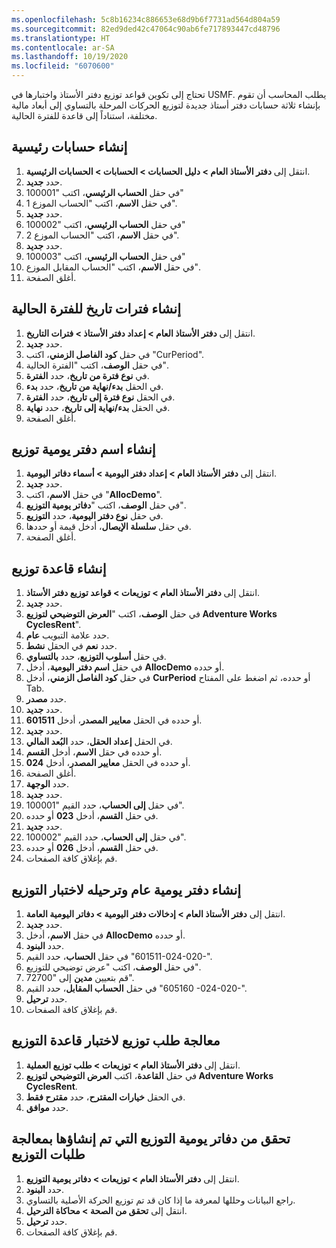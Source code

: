 ```yaml
---
ms.openlocfilehash: 5c8b16234c886653e68d9b6f7731ad564d804a59
ms.sourcegitcommit: 82ed9ded42c47064c90ab6fe717893447cd48796
ms.translationtype: HT
ms.contentlocale: ar-SA
ms.lasthandoff: 10/19/2020
ms.locfileid: "6070600"
---
```

تحتاج إلى تكوين قواعد توزيع دفتر الأستاذ واختبارها في USMF. يطلب المحاسب أن تقوم بإنشاء ثلاثة حسابات دفتر أستاذ جديدة لتوزيع الحركات المرحلة بالتساوي إلى أبعاد مالية مختلفة، استناداً إلى قاعدة للفترة الحالية.

## <a name="create-main-accounts"></a>إنشاء حسابات رئيسية 

1.  انتقل إلى **دفتر الأستاذ العام > دليل الحسابات > الحسابات > الحسابات الرئيسية**.
2.  حدد **جديد‎**.
3.  في حقل **الحساب الرئيسي**، اكتب "100001"
4.  في حقل **الاسم**، اكتب "الحساب الموزع 1".
5.  حدد **جديد‎**.
6.  في حقل **الحساب الرئيسي**، اكتب "100002"
7.  في حقل **الاسم**، اكتب "الحساب الموزع 2".
8.  حدد **جديد‎**.
9.  في حقل **الحساب الرئيسي**، اكتب "100003"
10. في حقل **الاسم**، اكتب "الحساب المقابل الموزع".
11. أغلق الصفحة.

## <a name="create-date-intervals-for-the-current-period"></a>إنشاء فترات تاريخ للفترة الحالية 

1.  انتقل إلى **دفتر الأستاذ العام > إعداد دفتر الأستاذ > فترات التاريخ**.
1.  حدد **جديد‎**.
2.  في حقل **كود الفاصل الزمني**، اكتب "CurPeriod".
3.  في حقل **الوصف**، اكتب "الفترة الحالية".
4.  في **نوع فترة من تاريخ**، حدد **الفترة**.
5.  في الحقل **بدء/نهاية من تاريخ**، حدد **بدء**.
6.  في الحقل **نوع فترة إلى تاريخ**، حدد **الفترة**.
7.  في الحقل **بدء/نهاية إلى تاريخ**، حدد **نهاية**.
8.  أغلق الصفحة.

## <a name="create-an-allocation-journal-name"></a>إنشاء اسم دفتر يومية توزيع 

1.  انتقل إلى **دفتر الأستاذ العام > إعداد دفتر اليومية > أسماء دفاتر اليومية**.
2.  حدد **جديد‎**.
3.  في حقل **الاسم**، اكتب "**AllocDemo**".
4.  في حقل **الوصف**، اكتب "**دفاتر يومية التوزيع**".
5.  في حقل **نوع دفتر اليومية**، حدد **التوزيع**.
6.  في حقل **سلسلة الإيصال**، أدخل قيمة أو حددها.
7.  أغلق الصفحة.


## <a name="create-an-allocation-rule"></a>إنشاء قاعدة توزيع 

1.  انتقل إلى **دفتر الأستاذ العام > توزيعات > قواعد توزيع دفتر الأستاذ**.
2.  حدد **جديد‎**.
3.  في حقل **الوصف**، اكتب "**العرض التوضيحي‬ لتوزيع Adventure Works CyclesRent**".
4.  حدد علامة التبويب **عام**.
5.  حدد **نعم** في الحقل **نشط**.
6.  في حقل **أسلوب التوزيع**، حدد **بالتساوي**.
7.  في حقل **اسم دفتر اليومية**، أدخل **AllocDemo‎** أو حدده. 
8.  في حقل **كود الفاصل الزمني**، أدخل **CurPeriod** أو حدده، ثم اضغط على المفتاح Tab.
9.  حدد **مصدر**.
10. حدد **جديد‎**.
11. في الحقل **معايير المصدر**، أدخل **601511‎** أو حدده. 
12. حدد **جديد‎**.
13. في الحقل **إعداد الحقل**، حدد **البُعد المالي**.
14. في حقل **الاسم**، أدخل **القسم‎** أو حدده. 
15. في الحقل **معايير المصدر**، أدخل **024‎** أو حدده.
16. أغلق الصفحة.
17. حدد **الوجهة**.
18. حدد **جديد‎**.
19. في حقل **إلى الحساب**، حدد القيم "100001".
20. في حقل **القسم**، أدخل **023** أو حدده. 
21. حدد **جديد‎**.
22. في حقل **إلى الحساب**، حدد القيم "100002".
23. في حقل **القسم**، أدخل **026** أو حدده. 
24. قم بإغلاق كافة الصفحات.

## <a name="create-and-post-general-journal-for-allocation-testing"></a>إنشاء دفتر يومية عام وترحيله لاختبار التوزيع 

1.  انتقل إلى **دفتر الأستاذ العام > إدخالات دفتر اليومية > دفاتر اليومية العامة**.
2.  حدد **جديد‎**.
3.  في حقل **الاسم**، أدخل **AllocDemo‎** أو حدده.
4.  حدد **البنود**.
5.  في حقل **الحساب**، حدد القيم "‎601511-024-020-‎".
6.  في حقل **الوصف**، اكتب "‏‫عرض توضيحي‬ للتوزيع".
7.  قم بتعيين **مدين** إلى "72700".
8.  في حقل **الحساب المقابل**، حدد القيم "‎605160 -024-020-‎".
9.  حدد **ترحيل**.
10. قم بإغلاق كافة الصفحات.

## <a name="process-an-allocation-request-to-test-the-allocation-rule"></a>معالجة طلب توزيع لاختبار قاعدة التوزيع 

1.  انتقل إلى **دفتر الأستاذ العام > توزيعات > طلب توزيع العملية**.
2.  في حقل **القاعدة**، اكتب **العرض التوضيحي‬ لتوزيع Adventure Works CyclesRent**.
3.  في الحقل **خيارات المقترح**، حدد **مقترح فقط**.
4.  حدد **موافق**.


## <a name="verify-the-allocation-journals-created-by-processing-the-allocation-requests"></a>تحقق من دفاتر يومية التوزيع التي تم إنشاؤها بمعالجة طلبات التوزيع 

1.  انتقل إلى **دفتر الأستاذ العام > توزيعات > دفاتر يومية التوزيع**.
2.  حدد **البنود**.
3.  راجع البيانات وحللها لمعرفة ما إذا كان قد تم توزيع الحركة الأصلية بالتساوي.
4.  انتقل إلى **تحقق من الصحة > محاكاة الترحيل**.    
5.  حدد **ترحيل**.
6.  قم بإغلاق كافة الصفحات.


